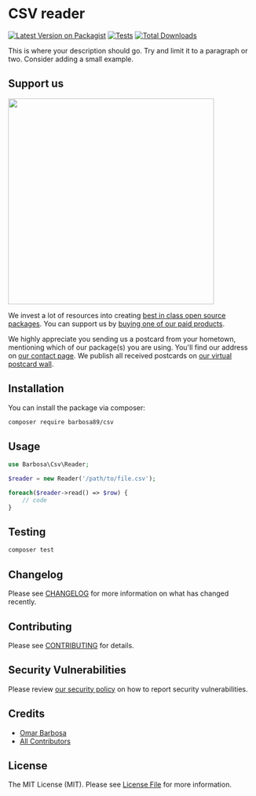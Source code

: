 # CSV reader

[![Latest Version on Packagist](https://img.shields.io/packagist/v/barbosa89/csv.svg?style=flat-square)](https://packagist.org/packages/barbosa89/csv)
[![Tests](https://img.shields.io/github/actions/workflow/status/barbosa89/csv/run-tests.yml?branch=main&label=tests&style=flat-square)](https://github.com/barbosa89/csv/actions/workflows/run-tests.yml)
[![Total Downloads](https://img.shields.io/packagist/dt/barbosa89/csv.svg?style=flat-square)](https://packagist.org/packages/barbosa89/csv)

This is where your description should go. Try and limit it to a paragraph or two. Consider adding a small example.

## Support us

[<img src="https://github-ads.s3.eu-central-1.amazonaws.com/csv.jpg?t=1" width="419px" />](https://spatie.be/github-ad-click/csv)

We invest a lot of resources into creating [best in class open source packages](https://spatie.be/open-source). You can support us by [buying one of our paid products](https://spatie.be/open-source/support-us).

We highly appreciate you sending us a postcard from your hometown, mentioning which of our package(s) you are using. You'll find our address on [our contact page](https://spatie.be/about-us). We publish all received postcards on [our virtual postcard wall](https://spatie.be/open-source/postcards).

## Installation

You can install the package via composer:

```bash
composer require barbosa89/csv
```

## Usage

```php
use Barbosa\Csv\Reader;

$reader = new Reader('/path/to/file.csv');

foreach($reader->read() => $row) {
    // code
}
```

## Testing

```bash
composer test
```

## Changelog

Please see [CHANGELOG](CHANGELOG.md) for more information on what has changed recently.

## Contributing

Please see [CONTRIBUTING](https://github.com/spatie/.github/blob/main/CONTRIBUTING.md) for details.

## Security Vulnerabilities

Please review [our security policy](../../security/policy) on how to report security vulnerabilities.

## Credits

- [Omar Barbosa](https://github.com/barbosa89)
- [All Contributors](../../contributors)

## License

The MIT License (MIT). Please see [License File](LICENSE.md) for more information.
